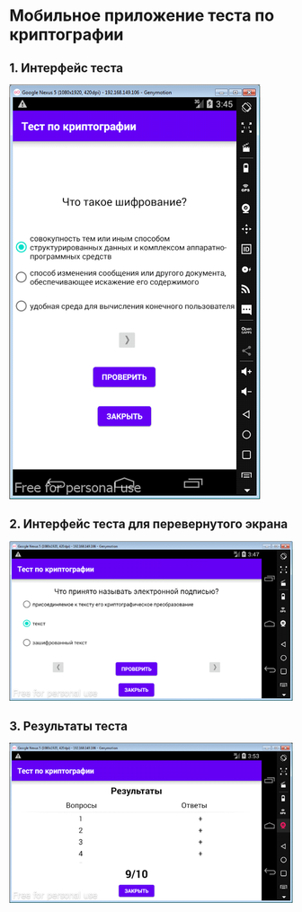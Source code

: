 # Мобильное приложение теста по криптографии 

## 1. Интерфейс теста

![InterfaceAsk](README.assets/InterfaceAsk.png)

## 2. Интерфейс теста для перевернутого экрана

![InterfaceAskLandscape](README.assets/InterfaceAskLandscape.png)

## 3. Результаты теста

![Results](README.assets/Results.png)